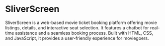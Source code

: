 # SliverScreen
 SliverScreen is a web-based movie ticket booking platform offering movie listings, details, and interactive seat selection. It features a chatbot for real-time assistance and a seamless booking process. Built with HTML, CSS, and JavaScript, it provides a user-friendly experience for moviegoers.
